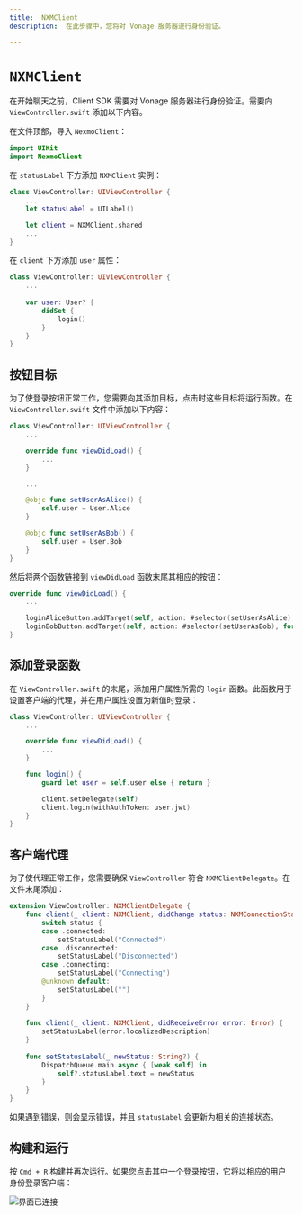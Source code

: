 ```yaml
---
title:  NXMClient
description:  在此步骤中，您将对 Vonage 服务器进行身份验证。

---
```


`NXMClient`
===========

在开始聊天之前，Client SDK 需要对 Vonage 服务器进行身份验证。需要向 `ViewController.swift` 添加以下内容。

在文件顶部，导入 `NexmoClient`：

```swift
import UIKit
import NexmoClient
```

在 `statusLabel` 下方添加 `NXMClient` 实例：

```swift
class ViewController: UIViewController {
    ...
    let statusLabel = UILabel()

    let client = NXMClient.shared
    ...
}
```

在 `client` 下方添加 `user` 属性：

```swift
class ViewController: UIViewController {
    ...
    
    var user: User? {
        didSet {
            login()
        }
    }
}
```

按钮目标
----

为了使登录按钮正常工作，您需要向其添加目标，点击时这些目标将运行函数。在 `ViewController.swift` 文件中添加以下内容：

```swift
class ViewController: UIViewController {
    ...

    override func viewDidLoad() {
        ...
    }

    ...

    @objc func setUserAsAlice() {
        self.user = User.Alice
    }

    @objc func setUserAsBob() {
        self.user = User.Bob
    }
}
```

然后将两个函数链接到 `viewDidLoad` 函数末尾其相应的按钮：

```swift
override func viewDidLoad() {
    ...

    loginAliceButton.addTarget(self, action: #selector(setUserAsAlice), for: .touchUpInside)
    loginBobButton.addTarget(self, action: #selector(setUserAsBob), for: .touchUpInside)
}
```

添加登录函数
------

在 `ViewController.swift` 的末尾，添加用户属性所需的 `login` 函数。此函数用于设置客户端的代理，并在用户属性设置为新值时登录：

```swift
class ViewController: UIViewController {
    ...

    override func viewDidLoad() {
        ...
    }

    func login() {
        guard let user = self.user else { return }

        client.setDelegate(self)
        client.login(withAuthToken: user.jwt)
    }
}
```

客户端代理
-----

为了使代理正常工作，您需要确保 `ViewController` 符合 `NXMClientDelegate`。在文件末尾添加：

```swift
extension ViewController: NXMClientDelegate {
    func client(_ client: NXMClient, didChange status: NXMConnectionStatus, reason: NXMConnectionStatusReason) { 
        switch status {
        case .connected:
            setStatusLabel("Connected")
        case .disconnected:
            setStatusLabel("Disconnected")
        case .connecting:
            setStatusLabel("Connecting")
        @unknown default:
            setStatusLabel("")
        }
    }
    
    func client(_ client: NXMClient, didReceiveError error: Error) {
        setStatusLabel(error.localizedDescription)
    }
    
    func setStatusLabel(_ newStatus: String?) {
        DispatchQueue.main.async { [weak self] in
            self?.statusLabel.text = newStatus
        }
    }
}
```

如果遇到错误，则会显示错误，并且 `statusLabel` 会更新为相关的连接状态。

构建和运行
-----

按 `Cmd + R` 构建并再次运行。如果您点击其中一个登录按钮，它将以相应的用户身份登录客户端：

![界面已连接](/images/client-sdk/ios-messaging/client.png)

